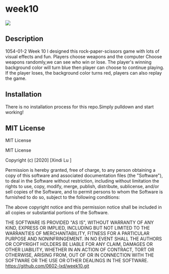 # week10
![](image/screenshoot1.jpg)

## Description
1054-01-2 Week 10
I designed this rock-paper-scissors game with lots of visual effects and fun. Players choose weapons and the computer Choose weapons randomly,we can see who win or lose. The player's winning background color will turn blue then player can choose to continue playing. If the player loses, the background color turns red, players can also replay the game.

## Installation
There is no installation process for this repo.Simply pulldown and start working!

## MIT License
MIT License

MIT License

Copyright (c) [2020] [Xindi   Lu ]

Permission is hereby granted, free of charge, to any person obtaining a copy
of this software and associated documentation files (the "Software"), to deal
in the Software without restriction, including without limitation the rights
to use, copy, modify, merge, publish, distribute, sublicense, and/or sell
copies of the Software, and to permit persons to whom the Software is
furnished to do so, subject to the following conditions:

The above copyright notice and this permission notice shall be included in all
copies or substantial portions of the Software.

THE SOFTWARE IS PROVIDED "AS IS", WITHOUT WARRANTY OF ANY KIND, EXPRESS OR
IMPLIED, INCLUDING BUT NOT LIMITED TO THE WARRANTIES OF MERCHANTABILITY,
FITNESS FOR A PARTICULAR PURPOSE AND NONINFRINGEMENT. IN NO EVENT SHALL THE
AUTHORS OR COPYRIGHT HOLDERS BE LIABLE FOR ANY CLAIM, DAMAGES OR OTHER
LIABILITY, WHETHER IN AN ACTION OF CONTRACT, TORT OR OTHERWISE, ARISING FROM,
OUT OF OR IN CONNECTION WITH THE SOFTWARE OR THE USE OR OTHER DEALINGS IN THE
SOFTWARE.
https://github.com/0602-lxd/week10.git